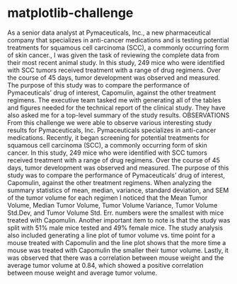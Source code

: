 # matplotlib-challenge
As a senior data analyst at Pymaceuticals, Inc., a new pharmaceutical company that specializes in anti-cancer medications and is testing potential treatments for squamous cell carcinoma (SCC), a commonly occurring form of skin cancer., I was given the task of reviewing the complete data from their most recent animal study. In this study, 249 mice who were identified with SCC tumors received treatment with a range of drug regimens. Over the course of 45 days, tumor development was observed and measured. The purpose of this study was to compare the performance of Pymaceuticals’ drug of interest, Capomulin, against the other treatment regimens.
The executive team tasked me with generating all of the tables and figures needed for the technical report of the clinical study. They have also asked me for a top-level summary of the study results.
OBSERVATIONS
From this challenge we were able to observe various interesting study results for Pymaceuticals, Inc. Pymaceuticals specializes in anti-cancer medications. Recently, it began screening for potential treatments for squamous cell carcinoma (SCC), a commonly occurring form of skin cancer. In this study, 249 mice who were identified with SCC tumors received treatment with a range of drug regimens. Over the course of 45 days, tumor development was observed and measured. The purpose of this study was to compare the performance of Pymaceuticals’ drug of interest, Capomulin, against the other treatment regimens. When analyzing the summary statistics of mean, median, variance, standard deviation, and SEM of the tumor volume for each regimen I noticed that the Mean Tumor Volume, Median Tumor Volume, Tumor Volume Variance, Tumor Volume Std.Dev, and Tumor Volume Std. Err. numbers were the smallest with mice treated with Capomulin. Another important item to note is that the study was split with 51% male mice tested and 49% female mice. The study analysis also included generating a line plot of tumor volume vs. time point for a mouse treated with Capomulin and the line plot shows that the more time a mouse was treated with Capomulin the smaller their tumor volume. Lastly, it was observed that there was a correlation between mouse weight and the average tumor volume at 0.84, which showed a positive correlation between mouse weight and average tumor volume.
